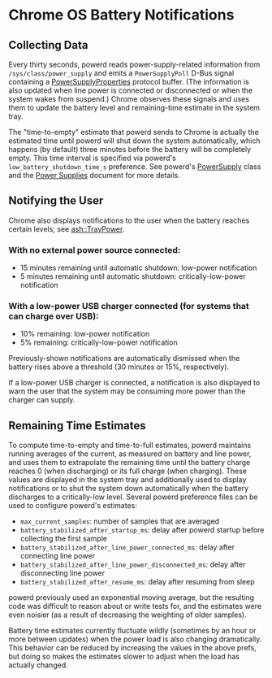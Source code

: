 # Chrome OS Battery Notifications

## Collecting Data

Every thirty seconds, powerd reads power-supply-related information from
`/sys/class/power_supply` and emits a `PowerSupplyPoll` D-Bus signal containing
a [PowerSupplyProperties] protocol buffer. (The information is also updated when
line power is connected or disconnected or when the system wakes from suspend.)
Chrome observes these signals and uses them to update the battery level and
remaining-time estimate in the system tray.

The "time-to-empty" estimate that powerd sends to Chrome is actually the
estimated time until powerd will shut down the system automatically, which
happens (by default) three minutes before the battery will be completely empty.
This time interval is specified via powerd's `low_battery_shutdown_time_s`
preference. See powerd's [PowerSupply] class and the [Power Supplies] document
for more details.

## Notifying the User

Chrome also displays notifications to the user when the battery reaches certain
levels; see [ash::TrayPower].

### With no external power source connected:

-   15 minutes remaining until automatic shutdown: low-power notification
-   5 minutes remaining until automatic shutdown: critically-low-power
    notification

### With a low-power USB charger connected (for systems that can charge over USB):

-   10% remaining: low-power notification
-   5% remaining: critically-low-power notification

Previously-shown notifications are automatically dismissed when the battery
rises above a threshold (30 minutes or 15%, respectively).

If a low-power USB charger is connected, a notification is also displayed to
warn the user that the system may be consuming more power than the charger can
supply.

## Remaining Time Estimates

To compute time-to-empty and time-to-full estimates, powerd maintains running
averages of the current, as measured on battery and line power, and uses them to
extrapolate the remaining time until the battery charge reaches 0 (when
discharging) or its full charge (when charging). These values are displayed in
the system tray and additionally used to display notifications or to shut the
system down automatically when the battery discharges to a critically-low level.
Several powerd preference files can be used to configure powerd's estimates:

-   `max_current_samples`: number of samples that are averaged
-   `battery_stabilized_after_startup_ms`: delay after powerd startup before
    collecting the first sample
-   `battery_stabilized_after_line_power_connected_ms`: delay after connecting
    line power
-   `battery_stabilized_after_line_power_disconnected_ms`: delay after
    disconnecting line power
-   `battery_stabilized_after_resume_ms`: delay after resuming from sleep

powerd previously used an exponential moving average, but the resulting code was
difficult to reason about or write tests for, and the estimates were even
noisier (as a result of decreasing the weighting of older samples).

Battery time estimates currently fluctuate wildly (sometimes by an hour or more
between updates) when the power load is also changing dramatically. This
behavior can be reduced by increasing the values in the above prefs, but doing
so makes the estimates slower to adjust when the load has actually changed.

[PowerSupplyProperties]: https://chromium.googlesource.com/chromiumos/platform2/system_api/+/HEAD/dbus/power_manager/power_supply_properties.proto
[PowerSupply]: https://chromium.googlesource.com/chromiumos/platform2/+/HEAD/power_manager/powerd/system/power_supply.h
[Power Supplies]: power_supplies.md
[ash::TrayPower]: https://chromium.googlesource.com/chromium/src/+/HEAD/ash/system/power/tray_power.cc
